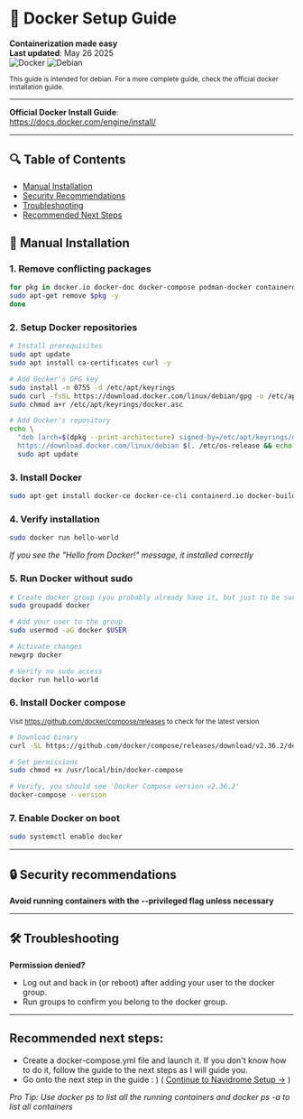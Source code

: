 # 🐳 Docker Setup Guide  
**Containerization made easy**  
**Last updated**: May 26 2025  
![Docker](https://img.shields.io/badge/Docker-Supported-blue)
![Debian](https://img.shields.io/badge/Debian-Compatible-red)

<sub>This guide is intended for debian. For a more complete guide, check the official docker installation guide.</sub>

---

**Official Docker Install Guide**:  
https://docs.docker.com/engine/install/

---

## 🔍 Table of Contents

- [Manual Installation](#-manual-installation)
- [Security Recommendations](#-security-recommendations)
- [Troubleshooting](#-troubleshooting)
- [Recommended Next Steps](#recommended-next-steps)


## 🚀 Manual Installation  

### 1. Remove conflicting packages 
```bash
for pkg in docker.io docker-doc docker-compose podman-docker containerd runc; do
sudo apt-get remove $pkg -y
done
```
### 2. Setup Docker repositories
```bash
# Install prerequisites
sudo apt update
sudo apt install ca-certificates curl -y

# Add Docker's GPG key
sudo install -m 0755 -d /etc/apt/keyrings
sudo curl -fsSL https://download.docker.com/linux/debian/gpg -o /etc/apt/keyrings/docker.asc
sudo chmod a+r /etc/apt/keyrings/docker.asc

# Add Docker's repository
echo \
  "deb [arch=$(dpkg --print-architecture) signed-by=/etc/apt/keyrings/docker.asc] \
  https://download.docker.com/linux/debian $(. /etc/os-release && echo "$VERSION_CODENAME") stable" | sudo tee /etc/apt/sources.list.d/docker.list > /dev/null
  sudo apt update
```
### 3. Install Docker 
```bash
sudo apt-get install docker-ce docker-ce-cli containerd.io docker-buildx-plugin docker-compose-plugin -y
```
### 4. Verify installation
```bash
sudo docker run hello-world
```
*If you see the "Hello from Docker!" message, it installed correctly*
### 5. Run Docker without sudo
```bash
# Create docker group (you probably already have it, but just to be sure)
sudo groupadd docker

# Add your user to the group
sudo usermod -aG docker $USER

# Activate changes
newgrp docker

# Verify no sudo access
docker run hello-world
```
### 6. Install Docker compose
<sub>Visit https://github.com/docker/compose/releases to check for the latest version</sub>
```bash
# Download binary
curl -SL https://github.com/docker/compose/releases/download/v2.36.2/docker-compose-linux-x86_64 -o /usr/local/bin/docker-compose

# Set permissions
sudo chmod +x /usr/local/bin/docker-compose

# Verify, you should see 'Docker Compose version v2.36.2'
docker-compose --version
```
### 7. Enable Docker on boot
```bash
sudo systemctl enable docker
```

---

## 🔒 Security recommendations
**Avoid running containers with the --privileged flag unless necessary**

---

## 🛠 Troubleshooting
 **Permission denied?**
- Log out and back in (or reboot) after adding your user to the docker group.
- Run groups to confirm you belong to the docker group.

---

## Recommended next steps:
- Create a docker-compose.yml file and launch it. If you don't know how to do it, follow the guide to the next steps as I will guide you.
- Go onto the next step in the guide : ) ( [Continue to Navidrome Setup →](../navidrome/INSTALL.md) )

*Pro Tip: Use docker ps to list all the running containers and docker ps -a to list all containers*
